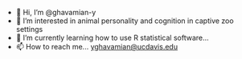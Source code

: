 - 👋 Hi, I’m @ghavamian-y
- 👀 I’m interested in animal personality and cognition in captive zoo settings
- 🌱 I’m currently learning how to use R statistical software...
- 📫 How to reach me... yghavamian@ucdavis.edu

<!---
ghavamian-y/ghavamian-y is a ✨ special ✨ repository because its `README.md` (this file) appears on your GitHub profile.
You can click the Preview link to take a look at your changes.
--->
